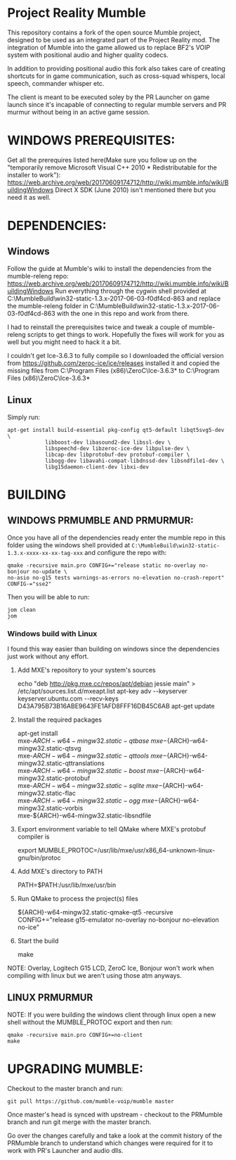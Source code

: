 # Project Reality Mumble

This repository contains a fork of the open source Mumble project, designed to be used as
an integrated part of the Project Reality mod. The integration of Mumble into the game
allowed us to replace BF2's VOIP system with positional audio and higher quality codecs.

In addition to providing positional audio this fork also takes care of creating shortcuts
for in game communication, such as cross-squad whispers, local speech, commander whisper etc.

The client is meant to be executed soley by the PR Launcher on game launch since it's
incapable of connecting to regular mumble servers and PR murmur without being in an active
game session.

# WINDOWS PREREQUISITES:
Get all the prerequires listed here(Make sure you follow up on the "temporarily remove Microsoft Visual C++ 2010 * Redistributable for the installer to work"):
https://web.archive.org/web/20170609174712/http://wiki.mumble.info/wiki/BuildingWindows
Direct X SDK (June 2010) isn't mentioned there but you need it as well.

# DEPENDENCIES:

## Windows
Follow the guide at Mumble's wiki to install the dependencies from the mumble-releng repo:
https://web.archive.org/web/20170609174712/http://wiki.mumble.info/wiki/BuildingWindows
Run everything through the cygwin shell provided at C:\MumbleBuild\win32-static-1.3.x-2017-06-03-f0df4cd-863 and replace
the mumble-releng folder in C:\MumbleBuild\win32-static-1.3.x-2017-06-03-f0df4cd-863 with the one in this repo and work from there.

I had to reinstall the prerequisites twice and tweak a couple of mumble-releng scripts to 
get things to work. Hopefully the fixes will work for you as well but you might need to 
hack it a bit.

I couldn't get Ice-3.6.3 to fully compile so I downloaded the official version from
https://github.com/zeroc-ice/ice/releases
installed it and copied the missing files from C:\Program Files (x86)\ZeroC\Ice-3.6.3\* to C:\Program Files (x86)\ZeroC\Ice-3.6.3\*

## Linux
Simply run:

    apt-get install build-essential pkg-config qt5-default libqt5svg5-dev \
                libboost-dev libasound2-dev libssl-dev \
                libspeechd-dev libzeroc-ice-dev libpulse-dev \
                libcap-dev libprotobuf-dev protobuf-compiler \
                libogg-dev libavahi-compat-libdnssd-dev libsndfile1-dev \
                libg15daemon-client-dev libxi-dev 
                
# BUILDING 

## WINDOWS PRMUMBLE AND PRMURMUR:
Once you have all of the dependencies ready enter the mumble repo in this folder using the 
windows shell provided at `C:\MumbleBuild\win32-static-1.3.x-xxxx-xx-xx-tag-xxx` and 
configure the repo with:

    qmake -recursive main.pro CONFIG+="release static no-overlay no-bonjour no-update \
    no-asio no-g15 tests warnings-as-errors no-elevation no-crash-report" CONFIG-="sse2"

Then you will be able to run:

    jom clean
    jom

### Windows build with Linux
I found this way easier than building on windows since the dependencies just work without 
any effort.

1) Add MXE's repository to your system's sources

    echo "deb http://pkg.mxe.cc/repos/apt/debian jessie main" > /etc/apt/sources.list.d/mxeapt.list
    apt-key adv --keyserver keyserver.ubuntu.com --recv-keys D43A795B73B16ABE9643FE1AFD8FFF16DB45C6AB
    apt-get update

2) Install the required packages

    apt-get install \
	mxe-${ARCH}-w64-mingw32.static-qtbase \
	mxe-${ARCH}-w64-mingw32.static-qtsvg \
	mxe-${ARCH}-w64-mingw32.static-qttools \
	mxe-${ARCH}-w64-mingw32.static-qttranslations \
	mxe-${ARCH}-w64-mingw32.static-boost \
	mxe-${ARCH}-w64-mingw32.static-protobuf \
	mxe-${ARCH}-w64-mingw32.static-sqlite \
	mxe-${ARCH}-w64-mingw32.static-flac \
 	mxe-${ARCH}-w64-mingw32.static-ogg \
	mxe-${ARCH}-w64-mingw32.static-vorbis \
	mxe-${ARCH}-w64-mingw32.static-libsndfile

3) Export environment variable to tell QMake where MXE's protobuf compiler is

    export MUMBLE_PROTOC=/usr/lib/mxe/usr/x86_64-unknown-linux-gnu/bin/protoc

4) Add MXE's directory to PATH

    PATH=$PATH:/usr/lib/mxe/usr/bin

5) Run QMake to process the project(s) files

    ${ARCH}-w64-mingw32.static-qmake-qt5 -recursive CONFIG+="release g15-emulator no-overlay no-bonjour no-elevation no-ice"

6) Start the build

    make

NOTE: Overlay, Logitech G15 LCD, ZeroC Ice, Bonjour won't work when compiling with linux but we aren't using those atm anyways.

## LINUX PRMURMUR
NOTE: If you were building the windows client through linux open a new shell without the 
MUMBLE_PROTOC export and then run:

    qmake -recursive main.pro CONFIG+=no-client
    make

# UPGRADING MUMBLE:
Checkout to the master branch and run:

    git pull https://github.com/mumble-voip/mumble master

Once master's head is synced with upstream - checkout to the PRMumble branch and run 
git merge with the master branch.

Go over the changes carefully and take a look at the commit history of the PRMumble branch 
to understand which changes were required for it to work with PR's Launcher and audio dlls.
